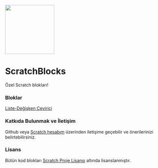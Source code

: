 <img style="height: 10rem" src="https://github.com/user-attachments/assets/a62796b8-12fc-4a90-8e89-3a7c72d11f39"></img>
# ScratchBlocks
Özel Scratch blokları!


### Bloklar
<a href="./Liste-Degisken-Cevirici/README.md">Liste-Değişken Çevirici</a>

### Katkıda Bulunmak ve İletişim
Github veya <a href="https://scratch.mit.edu/users/GocCompany">Scratch hesabım</a> üzerinden iletişime geçebilir ve önerilerinizi belirtebilirsiniz.

### Lisans
Bütün kod blokları <a href="https://en.scratch-wiki.info/wiki/Scratch_Project_License">Scratch Proje Lisansı</a> altında lisanslanmıştır.
